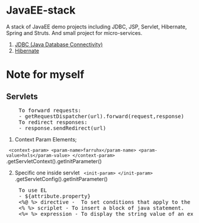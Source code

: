 # JavaEE-stack
A stack of JavaEE demo projects including JDBC, JSP, Servlet, Hibernate, Spring and Struts. And small project for micro-services.

1. [JDBC (Java Database Connectivity)](https://github.com/farruhx/JavaEE-stack/tree/master/JDBC)
2. [Hibernate](https://github.com/farruhx/JavaEE-stack/tree/master/hibernate) 

# Note for myself
## Servlets

<pre>
    To forward requests:
    - getRequestDispatcher(url).forward(request,response)
    To redirect responses:
    - response.sendRedirect(url)
</pre>  

1. Context Param Elements;

 ` <context-param>
        <param-name>farruhx</param-name>
        <param-value>hxls</param-value>
  </context-param>`
  .getServletContext().getInitParameter()
  
2. Specific one inside servlet
   ` <init-param> </init-param>`
  .getServletConfig().getInitParameter()
  
<pre>
    To use EL
    - ${attribute.property}
    <%@ %> directive -  To set conditions that apply to the entire JSP.
    <% %> scriplet - To insert a block of java statement.
    <%= %> expression - To display the string value of an expression.
    
</pre>

